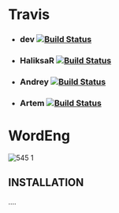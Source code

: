# Travis
 - ### dev [![Build Status](https://travis-ci.org/HaliksaR/WordEng.svg?branch=dev)](https://travis-ci.org/HaliksaR/WordEng)
 - ### HaliksaR [![Build Status](https://travis-ci.org/HaliksaR/WordEng.svg?branch=HaliksaR)](https://travis-ci.org/HaliksaR/WordEng)
 - ### Andrey [![Build Status](https://travis-ci.org/HaliksaR/WordEng.svg?branch=Andrey)](https://travis-ci.org/HaliksaR/WordEng)
 - ### Artem [![Build Status](https://travis-ci.org/HaliksaR/WordEng.svg?branch=Artem)](https://travis-ci.org/HaliksaR/WordEng)
WordEng
=======

![545 1](https://user-images.githubusercontent.com/35256960/37650164-b57a8ba4-2c66-11e8-9f42-91fd9a7e63f8.png)

INSTALLATION
------------
....
